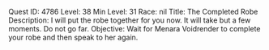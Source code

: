 Quest ID: 4786
Level: 38
Min Level: 31
Race: nil
Title: The Completed Robe
Description: I will put the robe together for you now. It will take but a few moments. Do not go far.
Objective: Wait for Menara Voidrender to complete your robe and then speak to her again.

